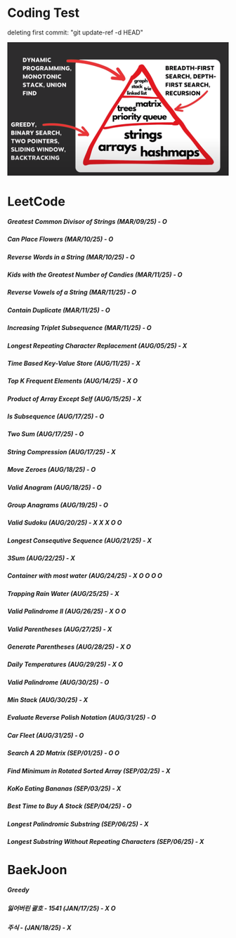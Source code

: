 # Coding Test

deleting first commit: "git update-ref -d HEAD"


![Image](image.png)

# LeetCode
##### Greatest Common Divisor of Strings (MAR/09/25) - O
##### Can Place Flowers (MAR/10/25) - O 
##### Reverse Words in a String (MAR/10/25) - O
##### Kids with the Greatest Number of Candies (MAR/11/25) - O
##### Reverse Vowels of a String (MAR/11/25) - O
##### Contain Duplicate (MAR/11/25) - O
##### Increasing Triplet Subsequence (MAR/11/25) - O
##### Longest Repeating Character Replacement (AUG/05/25) - X
##### Time Based Key-Value Store (AUG/11/25) - X
##### Top K Frequent Elements (AUG/14/25) - X O
##### Product of Array Except Self (AUG/15/25) - X
##### Is Subsequence (AUG/17/25) - O
##### Two Sum (AUG/17/25) - O
##### String Compression (AUG/17/25) - X
##### Move Zeroes (AUG/18/25) - O
##### Valid Anagram (AUG/18/25) - O
##### Group Anagrams (AUG/19/25) - O
##### Valid Sudoku (AUG/20/25) - X X X O O
##### Longest Consequtive Sequence (AUG/21/25) - X
##### 3Sum (AUG/22/25) - X 
##### Container with most water (AUG/24/25) - X O O O O
##### Trapping Rain Water (AUG/25/25) - X
##### Valid Palindrome II (AUG/26/25) - X O O
##### Valid Parentheses (AUG/27/25) - X
##### Generate Parentheses (AUG/28/25) - X O
##### Daily Temperatures  (AUG/29/25) - X O
##### Valid Palindrome (AUG/30/25) - O 
##### Min Stack (AUG/30/25) - X
##### Evaluate Reverse Polish Notation (AUG/31/25) - O
##### Car Fleet (AUG/31/25) - O
##### Search A 2D Matrix (SEP/01/25) - O O
##### Find Minimum in Rotated Sorted Array (SEP/02/25) - X
##### KoKo Eating Bananas (SEP/03/25) - X
##### Best Time to Buy A Stock (SEP/04/25) - O
##### Longest Palindromic Substring (SEP/06/25) - X
##### Longest Substring Without Repeating Characters (SEP/06/25) - X


# BaekJoon 
##### Greedy
##### 잃어버린 괄호 - 1541 (JAN/17/25) - X O
##### 주식 - (JAN/18/25) - X    


